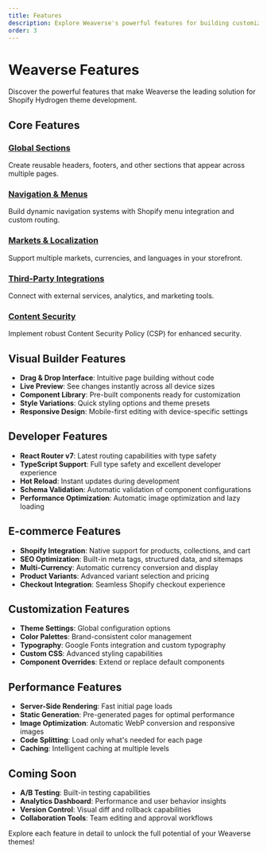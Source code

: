```yaml
---
title: Features
description: Explore Weaverse's powerful features for building customizable Shopify Hydrogen storefronts.
order: 3
---
```


# Weaverse Features

Discover the powerful features that make Weaverse the leading solution for Shopify Hydrogen theme development.

## Core Features

### [Global Sections](/docs/features/global-sections)
Create reusable headers, footers, and other sections that appear across multiple pages.

### [Navigation & Menus](/docs/features/navigation-menus)
Build dynamic navigation systems with Shopify menu integration and custom routing.

### [Markets & Localization](/docs/features/markets-localization)
Support multiple markets, currencies, and languages in your storefront.

### [Third-Party Integrations](/docs/features/third-party-integrations)
Connect with external services, analytics, and marketing tools.

### [Content Security](/docs/features/content-security)
Implement robust Content Security Policy (CSP) for enhanced security.

## Visual Builder Features

- **Drag & Drop Interface**: Intuitive page building without code
- **Live Preview**: See changes instantly across all device sizes
- **Component Library**: Pre-built components ready for customization
- **Style Variations**: Quick styling options and theme presets
- **Responsive Design**: Mobile-first editing with device-specific settings

## Developer Features

- **React Router v7**: Latest routing capabilities with type safety
- **TypeScript Support**: Full type safety and excellent developer experience
- **Hot Reload**: Instant updates during development
- **Schema Validation**: Automatic validation of component configurations
- **Performance Optimization**: Automatic image optimization and lazy loading

## E-commerce Features

- **Shopify Integration**: Native support for products, collections, and cart
- **SEO Optimization**: Built-in meta tags, structured data, and sitemaps
- **Multi-Currency**: Automatic currency conversion and display
- **Product Variants**: Advanced variant selection and pricing
- **Checkout Integration**: Seamless Shopify checkout experience

## Customization Features

- **Theme Settings**: Global configuration options
- **Color Palettes**: Brand-consistent color management
- **Typography**: Google Fonts integration and custom typography
- **Custom CSS**: Advanced styling capabilities
- **Component Overrides**: Extend or replace default components

## Performance Features

- **Server-Side Rendering**: Fast initial page loads
- **Static Generation**: Pre-generated pages for optimal performance
- **Image Optimization**: Automatic WebP conversion and responsive images
- **Code Splitting**: Load only what's needed for each page
- **Caching**: Intelligent caching at multiple levels

## Coming Soon

- **A/B Testing**: Built-in testing capabilities
- **Analytics Dashboard**: Performance and user behavior insights
- **Version Control**: Visual diff and rollback capabilities
- **Collaboration Tools**: Team editing and approval workflows

Explore each feature in detail to unlock the full potential of your Weaverse themes!